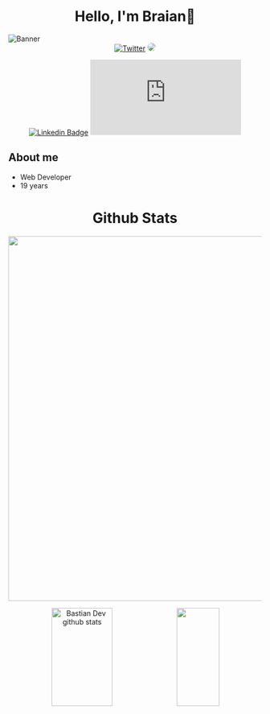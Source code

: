 <div align="center">
  <h1 align="center">Hello, I'm Braian👋</h1>
</div>
<img src="https://i.imgur.com/l1U3ZxH.png" alt="Banner">

<div align="center">
<a href="https://twitter.com/👽" target="_blank"><img alt="Twitter" src="https://img.shields.io/badge/twitter-%231DA1F2.svg?&style=for-the-badge&logo=twitter&logoColor=white" /></a>  
<a href="https://www.youtube.com/👽" target="_blank"><img src="https://img.shields.io/badge/-youtube-d71e18?style=for-the-badge&logo=youtube&logoColor=white" style="border-radius: 30px" </a> 

[![Linkedin Badge](https://img.shields.io/badge/linkedin-%230077B5.svg?&style=for-the-badge&logo=linkedin&logoColor=white)](https://www.linkedin.com/in/👽/)
[![Mail Badge](https://img.shields.io/badge/email-c14438?style=for-the-badge&logo=Gmail&logoColor=white&link=mailto:👽@gmail.com)](mailto:👽@gmail.com)
</div>

## About me
- Web Developer
- 19 years

<h1 align="center">Github Stats</h1><p align="center">
<img width="725em" src="https://github-profile-summary-cards.vercel.app/api/cards/profile-details?username=imbraian&theme=github_dark" />
</p>

<div align="center">  
  <img width="49%" height="195px" src="https://github-readme-stats.vercel.app/api?username=imbraian&show_icons=true&count_private=true&hide_border=true&title_color=02D9F7FF&icon_color=02D9F7FF&text_color=c9d1d9&bg_color=0d1117" alt="Bastian Dev github stats" /> 
  
  <img width="41%" height="195px" src="https://github-readme-stats.vercel.app/api/top-langs/?username=imbraian&layout=compact&hide_border=true&title_color=02D9F7FF&text_color=02D9F7FF&bg_color=0d1117" />
</div> 


